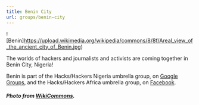 ```yaml
---
title: Benin City
url: groups/benin-city
---
```


![Benin]https://upload.wikimedia.org/wikipedia/commons/8/8f/Areal_view_of_the_ancient_city_of_Benin.jpg) 

The worlds of hackers and journalists and activists are coming together in Benin City, Nigeria!

Benin is part of the Hacks/Hackers Nigeria umbrella group, on [Google Groups](https://groups.google.com/u/0/g/hackshackers-lagos), and the Hacks/Hackers Africa umbrella group, on [Facebook](https://www.facebook.com/HacksHackersAfrica/).

##### Photo from [WikiCommons](wikicommons.org).
